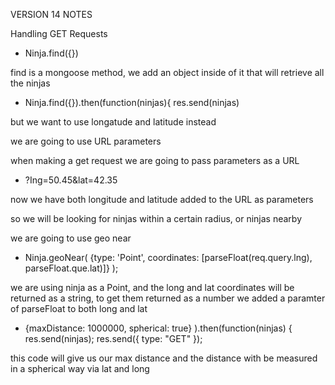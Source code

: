 VERSION 14 NOTES 

Handling GET Requests 


-  Ninja.find({})

find is a mongoose method, we add an object inside of it that will retrieve all the ninjas 

 - Ninja.find({}).then(function(ninjas){
        res.send(ninjas)

but we want to use longatude and latitude instead

we are going to use URL parameters

when making a get request we are going to pass parameters as a URL 

- ?Ing=50.45&lat=42.35 

now we have both longitude and latitude added to the URL as parameters

so we will be looking for ninjas within a certain radius, or ninjas nearby 

we are going to use geo near 

-    Ninja.geoNear(
       {type: 'Point', coordinates: [parseFloat(req.query.lng), parseFloat.que.lat)]}
       );

we are using ninja as a Point, and the long and lat coordinates will be returned as a string, to get them returned as a number we added a paramter of parseFloat to both long and lat 

-    {maxDistance: 1000000, spherical: true}
        ).then(function(ninjas) {
        res.send(ninjas);
        res.send({ type: "GET" });

this code will give us our max distance and the distance with be measured in a spherical way via lat and long 